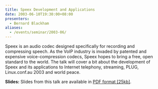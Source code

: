 ```yaml
---
title: Speex Development and Applications
date: 2003-06-10T19:30:00+08:00
presenters:
  - Bernard Blackham
aliases:
  - /events/seminar/2003-06/
---
```


Speex is an audio codec designed specifically for recording and
compressing speech. As the VoIP industry is invaded by patented and
expensive voice-compression codecs, Speex hopes to bring a free, open
standard to the world. The talk will cover a bit about the development
of Speex and its applications to Internet telephony, streaming, PLUG,
Linux.conf.au 2003 and world peace.

<!--more-->

<!-- **Where:** Central TAFE Lecture Theatre, Perth -->

**Slides:** Slides from this talk are available in [PDF format
\[25kb\]](speex.pdf).
